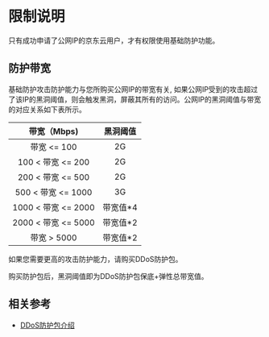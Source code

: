 # 限制说明

只有成功申请了公网IP的京东云用户，才有权限使用基础防护功能。

## 防护带宽

基础防护攻击防护能力与您所购买公网IP的带宽有关, 如果公网IP受到的攻击超过了该IP的黑洞阈值，则会触发黑洞，屏蔽其所有的访问。公网IP的黑洞阈值与带宽的对应关系如下表所示。

|     带宽（Mbps)     | 黑洞阈值 |
| :-----------------: | :------: |
|     带宽 <= 100     |    2G    |
|  100 < 带宽 <= 200  |    2G    |
|  200 < 带宽 <= 500  |    2G    |
| 500 < 带宽 <= 1000  |    3G    |
| 1000 < 带宽 <= 2000 | 带宽值\*4 |
| 2000 < 带宽 <= 5000 | 带宽值\*2 |
|     带宽 > 5000     | 带宽值\*2 |


如果您需要更高的攻击防护能力，请购买DDoS防护包。

购买防护包后，黑洞阈值即为DDoS防护包保底+弹性总带宽值。


## 相关参考
- [DDoS防护包介绍](https://www.jdcloud.com/cn/products/anti-ddos-protection-package)
